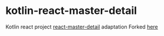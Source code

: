 # kotlin-react-master-detail

Kotlin react project [react-master-detail](https://gitlab.com/blewpri/react-master-detail) adaptation
Forked [here](https://github.com/theromis/react-master-detail)
